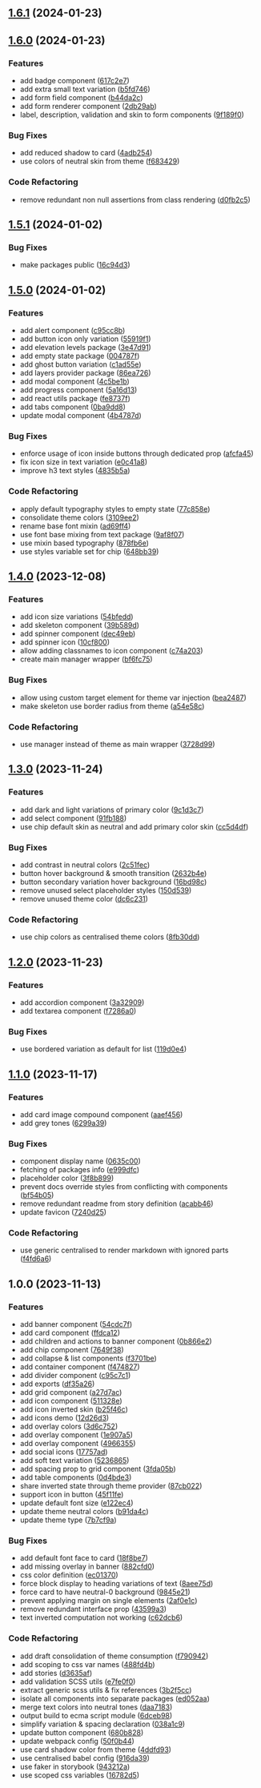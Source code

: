 ## [1.6.1](https://github.com/abelflopes/react-ck/compare/v1.6.0...v1.6.1) (2024-01-23)

## [1.6.0](https://github.com/abelflopes/react-ck/compare/v1.5.1...v1.6.0) (2024-01-23)


### Features

* add badge component ([617c2e7](https://github.com/abelflopes/react-ck/commit/617c2e7a8d3fbb7addd47b27f7335632562ca308))
* add extra small text variation ([b5fd746](https://github.com/abelflopes/react-ck/commit/b5fd7460998b09c2e4f896b2c368731298a1735b))
* add form field component ([b44da2c](https://github.com/abelflopes/react-ck/commit/b44da2c135c308b93c59928bbdfd43aa73e17434))
* add form renderer component ([2db29ab](https://github.com/abelflopes/react-ck/commit/2db29ab08f0b0adae3b017cf2c8777aaf6417e86))
* label, description, validation and skin to form components ([9f189f0](https://github.com/abelflopes/react-ck/commit/9f189f0df64abac8363f6cbbfe37fdcd0f18b80a))


### Bug Fixes

* add reduced shadow to card ([4adb254](https://github.com/abelflopes/react-ck/commit/4adb254a036e6e56dc557ae4439811e941cded90))
* use colors of neutral skin from theme ([f683429](https://github.com/abelflopes/react-ck/commit/f6834292b82404a50d888127bf35852a81f01e9e))


### Code Refactoring

* remove redundant non null assertions from class rendering ([d0fb2c5](https://github.com/abelflopes/react-ck/commit/d0fb2c5342cfd81fca1dc9970e34f39081e08780))

## [1.5.1](https://github.com/abelflopes/react-ck/compare/v1.5.0...v1.5.1) (2024-01-02)


### Bug Fixes

* make packages public ([16c94d3](https://github.com/abelflopes/react-ck/commit/16c94d3bd288a46084896f7fa6f2be33a3609e4f))

## [1.5.0](https://github.com/abelflopes/react-ck/compare/v1.4.0...v1.5.0) (2024-01-02)


### Features

* add alert component ([c95cc8b](https://github.com/abelflopes/react-ck/commit/c95cc8b37c0471b1db11b124d5d676677b64eacb))
* add button icon only variation ([55919f1](https://github.com/abelflopes/react-ck/commit/55919f1ca108d07da9d95481ce1426719ffac66d))
* add elevation levels package ([3e47d91](https://github.com/abelflopes/react-ck/commit/3e47d91ea6a9fb9c66e2d9befc22718c09e4e836))
* add empty state package ([004787f](https://github.com/abelflopes/react-ck/commit/004787ffe718de5c77ba80da623d853c67a2e966))
* add ghost button variation ([c1ad55e](https://github.com/abelflopes/react-ck/commit/c1ad55efe521fc2ae75c6b0fa1aa4edd74794058))
* add layers provider package ([86ea726](https://github.com/abelflopes/react-ck/commit/86ea7262e192899766b6bad6ea4f2b8d2e3b32af))
* add modal component ([4c5be1b](https://github.com/abelflopes/react-ck/commit/4c5be1b7ce296b72d52aefce3978e6a8c8678b71))
* add progress component ([5a16d13](https://github.com/abelflopes/react-ck/commit/5a16d1325b71616cc7e24973e76ada26ce58720d))
* add react utils package ([fe8737f](https://github.com/abelflopes/react-ck/commit/fe8737f2bf784a0b42111a03980112fa3d4f0795))
* add tabs component ([0ba9dd8](https://github.com/abelflopes/react-ck/commit/0ba9dd81e1669ae4a5049a9f102814e91958a906))
* update modal component ([4b4787d](https://github.com/abelflopes/react-ck/commit/4b4787d56c2156bf5ab410d28d5ecd7a52ae753c))


### Bug Fixes

* enforce usage of icon inside buttons through dedicated prop ([afcfa45](https://github.com/abelflopes/react-ck/commit/afcfa4523cf749684a60c47175ba4c0803d0430f))
* fix icon size in text variation ([e0c41a8](https://github.com/abelflopes/react-ck/commit/e0c41a89d1382ee114bbe3e93d8cb67f07d13fa5))
* improve h3 text styles ([4835b5a](https://github.com/abelflopes/react-ck/commit/4835b5a658ab7a0b79b94ae7b8f4a139b792cc2d))


### Code Refactoring

* apply default typography styles to empty state ([77c858e](https://github.com/abelflopes/react-ck/commit/77c858ed4e1fe1b07607701d1c742f0bf02bdf7b))
* consolidate theme colors ([3109ee2](https://github.com/abelflopes/react-ck/commit/3109ee20616d49eda650f2b22afb09a45a6dea2a))
* rename base font mixin ([ad69ff4](https://github.com/abelflopes/react-ck/commit/ad69ff44ba01e86ad72291707f7d911cf307a47d))
* use font base mixing from text package ([9af8f07](https://github.com/abelflopes/react-ck/commit/9af8f0729ca14af10f1f285a49103e0d8c137fe7))
* use mixin based typography ([878fb6e](https://github.com/abelflopes/react-ck/commit/878fb6e92fea0f888046ddef8fad71b11251cf2d))
* use styles variable set for chip ([648bb39](https://github.com/abelflopes/react-ck/commit/648bb39f44d419ac738bf1b87dbfc99041e0ac89))

## [1.4.0](https://github.com/abelflopes/react-ck/compare/v1.3.0...v1.4.0) (2023-12-08)


### Features

* add icon size variations ([54bfedd](https://github.com/abelflopes/react-ck/commit/54bfedd0d5be95c607ef413fe75edfec1183e043))
* add skeleton component ([39b589d](https://github.com/abelflopes/react-ck/commit/39b589d156aee9ec5aad981b8dbfb8f5123de3ee))
* add spinner component ([dec49eb](https://github.com/abelflopes/react-ck/commit/dec49eba4437e49b5e5b8fbace99e7b0ec8ee74c))
* add spinner icon ([10cf800](https://github.com/abelflopes/react-ck/commit/10cf800c582b2622c9b5eb15c19aff3533130186))
* allow adding classnames to icon component ([c74a203](https://github.com/abelflopes/react-ck/commit/c74a2033f75461a88900ac160ec17fcc8563dcab))
* create main manager wrapper ([bf6fc75](https://github.com/abelflopes/react-ck/commit/bf6fc756c42b2d401293b0b07da06ff06245ef37))


### Bug Fixes

* allow using custom target element for theme var injection ([bea2487](https://github.com/abelflopes/react-ck/commit/bea24870cd920888c42321544eab457c9a92388a))
* make skeleton use border radius from theme ([a54e58c](https://github.com/abelflopes/react-ck/commit/a54e58c0a307e916a0fb6773951688d115f94e72))


### Code Refactoring

* use manager instead of theme as main wrapper ([3728d99](https://github.com/abelflopes/react-ck/commit/3728d990e66c29d62ad9e2e9ddfd53a6886c5311))

## [1.3.0](https://github.com/abelflopes/react-ck/compare/v1.2.0...v1.3.0) (2023-11-24)


### Features

* add dark and light variations of primary color ([9c1d3c7](https://github.com/abelflopes/react-ck/commit/9c1d3c79746dfccd7cc0aa4b86ea9344c3dd1da0))
* add select component ([91fb188](https://github.com/abelflopes/react-ck/commit/91fb188ef63d1b35f9ec4f4a5a5d4aa65adddf08))
* use chip default skin as neutral and add primary color skin ([cc5d4df](https://github.com/abelflopes/react-ck/commit/cc5d4df2e02a37a407d9adbacf4004b620d47a4b))


### Bug Fixes

* add contrast in neutral colors ([2c51fec](https://github.com/abelflopes/react-ck/commit/2c51fec5f8a3e0f7b6a13428dfeb34c00cc29eb6))
* button hover background & smooth transition ([2632b4e](https://github.com/abelflopes/react-ck/commit/2632b4e19a4fad6e00569a11d82087c286908c5e))
* button secondary variation hover background ([16bd98c](https://github.com/abelflopes/react-ck/commit/16bd98cff86e1c1c7d31cd87fa241aaeb2c24f75))
* remove unused select placeholder styles ([150d539](https://github.com/abelflopes/react-ck/commit/150d539f63f9611d6d2cbea33666d89e543f7b6f))
* remove unused theme color ([dc6c231](https://github.com/abelflopes/react-ck/commit/dc6c2311066d837718ceee4a82f7d2878d9820b2))


### Code Refactoring

* use chip colors as centralised theme colors ([8fb30dd](https://github.com/abelflopes/react-ck/commit/8fb30dd13c69374cd1baac87c43049dc554d20f1))

## [1.2.0](https://github.com/abelflopes/react-ck/compare/v1.1.0...v1.2.0) (2023-11-23)


### Features

* add accordion component ([3a32909](https://github.com/abelflopes/react-ck/commit/3a32909d9ca572e0d04438d2ad398a4c48996f2e))
* add textarea component ([f7286a0](https://github.com/abelflopes/react-ck/commit/f7286a0d4c4d018887d6c5da782829d9bc698f5f))


### Bug Fixes

* use bordered variation as default for list ([119d0e4](https://github.com/abelflopes/react-ck/commit/119d0e40d3e702d9d415aaab0b5c2be5cc066048))

## [1.1.0](https://github.com/abelflopes/react-ck/compare/v1.0.0...v1.1.0) (2023-11-17)


### Features

* add card image compound component ([aaef456](https://github.com/abelflopes/react-ck/commit/aaef456e768fcb2148883b3c614d6d64778fcc10))
* add grey tones ([6299a39](https://github.com/abelflopes/react-ck/commit/6299a399e726aeb8e45c8cb48aacea516608641c))


### Bug Fixes

* component display name ([0635c00](https://github.com/abelflopes/react-ck/commit/0635c00bcb726c49328e0f0c1cd4446945b3bede))
* fetching of packages info ([e999dfc](https://github.com/abelflopes/react-ck/commit/e999dfccbe01c237c27c26792d2ac72e6e91982c))
* placeholder color ([3f8b899](https://github.com/abelflopes/react-ck/commit/3f8b89922bf2e4d4a0f87780a7ab6514ad9f87ee))
* prevent docs override styles from conflicting with components ([bf54b05](https://github.com/abelflopes/react-ck/commit/bf54b05adaff077942d62e0e002d9224ad60312c))
* remove redundant readme from story definition ([acabb46](https://github.com/abelflopes/react-ck/commit/acabb466269fcb6700325ff7ce61a9d5912126f2))
* update favicon ([7240d25](https://github.com/abelflopes/react-ck/commit/7240d25e3f40106c002ccc1d22dc5d70a36efc42))


### Code Refactoring

* use generic centralised to render markdown with ignored parts ([f4fd6a6](https://github.com/abelflopes/react-ck/commit/f4fd6a6bd8dff9e984d49a7543003bbdd77bcf9b))

## 1.0.0 (2023-11-13)


### Features

* add banner component ([54cdc7f](https://github.com/abelflopes/react-ck/commit/54cdc7f59b33da893b0316a16ca8e78f6f230146))
* add card component ([ffdca12](https://github.com/abelflopes/react-ck/commit/ffdca126c176275d97e1dc8236811905dfa16217))
* add children and actions to banner component ([0b866e2](https://github.com/abelflopes/react-ck/commit/0b866e25003cba5e559ae9111744666a4f592b85))
* add chip component ([7649f38](https://github.com/abelflopes/react-ck/commit/7649f3843aca00b97a9559d1d0ab9894b3e2002a))
* add collapse & list components ([f3701be](https://github.com/abelflopes/react-ck/commit/f3701be1479ac7e67f2de0cb27968e33b0b4d673))
* add container component ([f474827](https://github.com/abelflopes/react-ck/commit/f474827c5c55e693b11413efe3e0d881f44227b7))
* add divider component ([c95c7c1](https://github.com/abelflopes/react-ck/commit/c95c7c125c39d9ab0ec35bc2f32097ff067937e0))
* add exports ([df35a26](https://github.com/abelflopes/react-ck/commit/df35a26d4e7af4b81e3240ce60ed439024b52f5e))
* add grid component ([a27d7ac](https://github.com/abelflopes/react-ck/commit/a27d7aca902520b853b061e1abe34bcf9581eccd))
* add icon component ([511328e](https://github.com/abelflopes/react-ck/commit/511328e75191386967faa517a225c7a596bd804f))
* add icon inverted skin ([b25f46c](https://github.com/abelflopes/react-ck/commit/b25f46c032b424b2dbfea3b7e21f087a9140741e))
* add icons demo ([12d26d3](https://github.com/abelflopes/react-ck/commit/12d26d3f34828b7e4956da24893c956f7b0bde02))
* add overlay colors ([3d6c752](https://github.com/abelflopes/react-ck/commit/3d6c752bef70a7909994bf8dd055cd9bd1acce08))
* add overlay component ([1e907a5](https://github.com/abelflopes/react-ck/commit/1e907a5ecc3bab60066743234ca2ae2404c0ffe4))
* add overlay component ([4966355](https://github.com/abelflopes/react-ck/commit/496635577cddab0a7292db1c3bdeb323a79b5164))
* add social icons ([17757ad](https://github.com/abelflopes/react-ck/commit/17757ad77557dca7331d93d3a46cf7330ca83864))
* add soft text variation ([5236865](https://github.com/abelflopes/react-ck/commit/5236865c1603a9f837b108555777eecc6dac42f7))
* add spacing prop to grid component ([3fda05b](https://github.com/abelflopes/react-ck/commit/3fda05b7175c520b7a0a6b0415cb29b83b4ec1c2))
* add table components ([0d4bde3](https://github.com/abelflopes/react-ck/commit/0d4bde374ae672a88e89b55767ee8863f9d11ed5))
* share inverted state through theme provider ([87cb022](https://github.com/abelflopes/react-ck/commit/87cb022d118fcc7e5110e9a558cd08c91ca0fc6f))
* support icon in button ([45f11fe](https://github.com/abelflopes/react-ck/commit/45f11fe91c0afa5cc94943c4f51480a1e42503c6))
* update default font size ([e122ec4](https://github.com/abelflopes/react-ck/commit/e122ec4e9fc5adac84831deb6f6417002adcbe65))
* update theme neutral colors ([b91da4c](https://github.com/abelflopes/react-ck/commit/b91da4ca3fa10d7e32b3e9d37fd6b27374f4e433))
* update theme type ([7b7cf9a](https://github.com/abelflopes/react-ck/commit/7b7cf9af096db3b242b7366bbb0a591b4ace579d))


### Bug Fixes

* add default font face to card ([18f8be7](https://github.com/abelflopes/react-ck/commit/18f8be7e105de866e0579b4b00100fa5618dcc45))
* add missing overlay in banner ([882cfd0](https://github.com/abelflopes/react-ck/commit/882cfd025ad1a463e25df5a909c3a8954c6952a9))
* css color definition ([ec01370](https://github.com/abelflopes/react-ck/commit/ec013700b9579200610a4a89a4187d3fe6085058))
* force block display to heading variations of text ([8aee75d](https://github.com/abelflopes/react-ck/commit/8aee75d9538ce6c0df8260e8d4da79d75179c831))
* force card to have neutral-0 background ([9845e21](https://github.com/abelflopes/react-ck/commit/9845e21459fbfadc33ad42194870afda86048999))
* prevent applying margin on single elements ([2af0e1c](https://github.com/abelflopes/react-ck/commit/2af0e1cdafe48e1e42417d5594c1f2ae20143251))
* remove redundant interface prop ([43599a3](https://github.com/abelflopes/react-ck/commit/43599a306738aee6935326860948fe8e437e1eb4))
* text inverted computation not working ([c62dcb6](https://github.com/abelflopes/react-ck/commit/c62dcb6b82ceb171b7fec982ecaa933e34dbc7b2))


### Code Refactoring

* add draft consolidation of theme consumption ([f790942](https://github.com/abelflopes/react-ck/commit/f790942ef4bb8642fc147ad3065f6d2d346cf72c))
* add scoping to css var names ([488fd4b](https://github.com/abelflopes/react-ck/commit/488fd4b5e24c816f8120a02a4c6026842c25b405))
* add stories ([d3635af](https://github.com/abelflopes/react-ck/commit/d3635af0a06de3cad0a28e3e45084aef0258763a))
* add validation SCSS utils ([e7fe0f0](https://github.com/abelflopes/react-ck/commit/e7fe0f0e9404c88a6be6ec5b296f19928b5b5fe8))
* extract generic scss utils & fix references ([3b2f5cc](https://github.com/abelflopes/react-ck/commit/3b2f5cca196f17420747693d024b0cbcd61473ed))
* isolate all components into separate packages ([ed052aa](https://github.com/abelflopes/react-ck/commit/ed052aa98ab2fb2b813dbd2597f2322f7bd5aa0c))
* merge text colors into neutral tones ([daa7183](https://github.com/abelflopes/react-ck/commit/daa7183c877cba45014f45672a9ee5f1d4967c73))
* output build to ecma script module ([6dceb98](https://github.com/abelflopes/react-ck/commit/6dceb98c6daf427d929bc2846f1575c66ae91857))
* simplify variation & spacing declaration ([038a1c9](https://github.com/abelflopes/react-ck/commit/038a1c972b142af1ed13618f7da96be63050cdb9))
* update button component ([680b828](https://github.com/abelflopes/react-ck/commit/680b828e5b0ac514d2f3cfa9a395516727c61b4f))
* update webpack config ([50f0b44](https://github.com/abelflopes/react-ck/commit/50f0b443fc7b4a120d4f4e80dc6a1bb5b8e91da8))
* use card shadow color from theme ([4ddfd93](https://github.com/abelflopes/react-ck/commit/4ddfd93aa7a09018c4b4d51266a6bc9a2b48b8e0))
* use centralised babel config ([916da39](https://github.com/abelflopes/react-ck/commit/916da393b3d90d4b51d506341d65ad8953d9096e))
* use faker in storybook ([943212a](https://github.com/abelflopes/react-ck/commit/943212a2567194507518319beab3eaf78c0f6346))
* use scoped css variables ([16782d5](https://github.com/abelflopes/react-ck/commit/16782d55c20ecfa0a6b2c9e08b147213b634543f))

